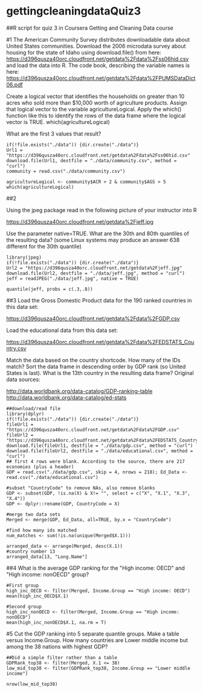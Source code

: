 # gettingcleaningdataQuiz3
##R script for quiz 3 in Coursera Getting and Cleaning Data course

#1
The American Community Survey distributes downloadable data about United States communities. Download the 2006 microdata survey about housing for the state of Idaho using download.file() from here: 
https://d396qusza40orc.cloudfront.net/getdata%2Fdata%2Fss06hid.csv
and load the data into R. The code book, describing the variable names is here:
https://d396qusza40orc.cloudfront.net/getdata%2Fdata%2FPUMSDataDict06.pdf

Create a logical vector that identifies the households on greater than 10 acres who sold more than $10,000 worth of agriculture products. Assign that logical vector to the variable agricultureLogical. Apply the which() function like this to identify the rows of the data frame where the logical vector is TRUE.
which(agricultureLogical)

What are the first 3 values that result?
```
if(!file.exists("./data")) {dir.create("./data")}
Url1 = "https://d396qusza40orc.cloudfront.net/getdata%2Fdata%2Fss06hid.csv"
download.file(Url1, destfile = "./data/community.csv", method = "curl")
community = read.csv("./data/community.csv")

agricultureLogical <- community$ACR > 2 & community$AGS > 5
which(agricultureLogical)
```
##2

Using the jpeg package read in the following picture of your instructor into R

https://d396qusza40orc.cloudfront.net/getdata%2Fjeff.jpg

Use the parameter native=TRUE. What are the 30th and 80th quantiles of the resulting data? (some Linux systems may produce an answer 638 different for the 30th quantile)
```
library(jpeg)
if(!file.exists("./data")) {dir.create("./data")}
Url2 = "https://d396qusza40orc.cloudfront.net/getdata%2Fjeff.jpg"
download.file(Url2, destfile = "./data/jeff.jpg", method = "curl")
jeff = readJPEG("./data/jeff.jpg", native = TRUE)

quantile(jeff, probs = c(.3,.8))
```
##3
Load the Gross Domestic Product data for the 190 ranked countries in this data set:
  
https://d396qusza40orc.cloudfront.net/getdata%2Fdata%2FGDP.csv

Load the educational data from this data set:
  
https://d396qusza40orc.cloudfront.net/getdata%2Fdata%2FEDSTATS_Country.csv

Match the data based on the country shortcode. How many of the IDs match? Sort the data frame in descending order by GDP rank (so United States is last). What is the 13th country in the resulting data frame?
Original data sources:
  
http://data.worldbank.org/data-catalog/GDP-ranking-table
http://data.worldbank.org/data-catalog/ed-stats

```
##download/read file
library(dplyr)
if(!file.exists("./data")) {dir.create("./data")}
fileUrl1 = "https://d396qusza40orc.cloudfront.net/getdata%2Fdata%2FGDP.csv"
fileUrl2 = "https://d396qusza40orc.cloudfront.net/getdata%2Fdata%2FEDSTATS_Country.csv"
download.file(fileUrl1, destfile = "./data/gdp.csv", method = "curl")
download.file(fileUrl2, destfile = "./data/educational.csv", method = "curl")
## first 4 rows were blank. According to the source, there are 217 economies (plus a header)
GDP = read.csv("./data/gdp.csv", skip = 4, nrows = 218); Ed_Data <- read.csv("./data/educational.csv")

#subset "CountryCode" to remove NAs, also remove blanks
GDP <- subset(GDP, !is.na(X) & X!= "", select = c("X", "X.1", "X.3", "X.4"))
GDP <- dplyr::rename(GDP, CountryCode = X)

#merge two data sets
Merged <- merge(GDP, Ed_Data, all=TRUE, by.x = "CountryCode")

#find how many ids matched
num_matches <- sum(!is.na(unique(Merged$X.1)))

arranged_data <- arrange(Merged, desc(X.1))
#country number 13
arranged_data[13, "Long.Name"]
```

##4
What is the average GDP ranking for the "High income: OECD" and "High income: nonOECD" group?
```
#First group
high_inc_OECD <- filter(Merged, Income.Group == "High income: OECD")
mean(high_inc_OECD$X.1)

#Second group
high_inc_nonOECD <- filter(Merged, Income.Group == "High income: nonOECD")
mean(high_inc_nonOECD$X.1, na.rm = T)
```

#5
Cut the GDP ranking into 5 separate quantile groups. Make a table versus Income.Group. How many countries are Lower middle income but among the 38 nations with highest GDP?
```
##Did a simple filter rather than a table
GDPRank_top38 <- filter(Merged, X.1 <= 38)
low_mid_top38 <- filter(GDPRank_top38, Income.Group == "Lower middle income")

nrow(low_mid_top38)
```
